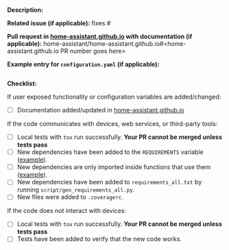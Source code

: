 **Description:**


**Related issue (if applicable):** fixes #<home-assistant issue number goes here>

**Pull request in [home-assistant.github.io](https://github.com/home-assistant/home-assistant.github.io) with documentation (if applicable):** home-assistant/home-assistant.github.io#<home-assistant.github.io PR number goes here>

**Example entry for `configuration.yaml` (if applicable):**
```yaml

```

**Checklist:**

If user exposed functionality or configuration variables are added/changed:
  - [ ] Documentation added/updated in [home-assistant.github.io](https://github.com/home-assistant/home-assistant.github.io)

If the code communicates with devices, web services, or third-party tools:
  - [ ] Local tests with `tox` run successfully. **Your PR cannot be merged unless tests pass**
  - [ ] New dependencies have been added to the `REQUIREMENTS` variable ([example][ex-requir]).
  - [ ] New dependencies are only imported inside functions that use them ([example][ex-import]).
  - [ ] New dependencies have been added to `requirements_all.txt` by running `script/gen_requirements_all.py`.
  - [ ] New files were added to `.coveragerc`.

If the code does not interact with devices:
  - [ ] Local tests with `tox` run successfully. **Your PR cannot be merged unless tests pass**
  - [ ] Tests have been added to verify that the new code works.

[ex-requir]: https://github.com/home-assistant/home-assistant/blob/dev/homeassistant/components/keyboard.py#L14
[ex-import]: https://github.com/home-assistant/home-assistant/blob/dev/homeassistant/components/keyboard.py#L54
